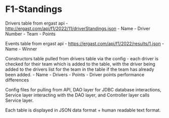 # F1-Standings

Drivers table from ergast api - http://ergast.com/api/f1/2022/11/driverStandings.json
	- Name
	- Driver Number
	- Team
	- Points

Events table from ergast api - https://ergast.com/api/f1/2022/results/1.json
	- Name
	- Winner

Constructors table pulled from drivers table via the config - each driver is checked for their team which is added to the table, with the driver being added to the drivers list for the team in the table if the team has already been added.
	- Name
	- Drivers 
	- Points
	- Driver points performance differences
  
Config files for pulling from API, DAO layer for JDBC database interactions, Service layer interacting with the DAO layer, and Controller layer calls Service layer.

Each table is displayed in JSON data format + human readable text format.

